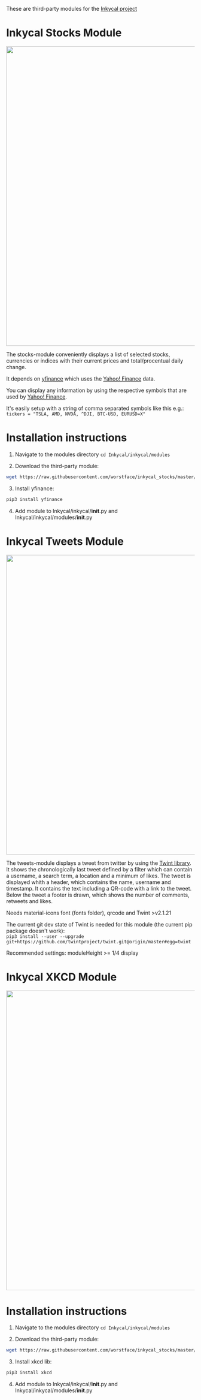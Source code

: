 These are third-party modules for the [Inkycal project](https://github.com/aceisace/Inky-Calendar)

# Inkycal Stocks Module
<p align="center">
            <img src="https://raw.githubusercontent.com/worstface/inkycal_stocks/master/Gallery/inkycal_stocks.jpg" width="800">
</p>

The stocks-module conveniently displays a list of selected stocks, currencies or indices with their current prices and total/procentual daily change.

It depends on [yfinance](https://github.com/ranaroussi/yfinance) which uses the [Yahoo! Finance](https://finance.yahoo.com/) data. 

You can display any information by using the respective symbols that are used by [Yahoo! Finance](https://finance.yahoo.com/).

It's easily setup with a string of comma separated symbols like this e.g.: 
`tickers = "TSLA, AMD, NVDA, ^DJI, BTC-USD, EURUSD=X"`

# Installation instructions
1) Navigate to the modules directory
`cd Inkycal/inkycal/modules`

2) Download the third-party module:
```bash
wget https://raw.githubusercontent.com/worstface/inkycal_stocks/master/inkycal_stocks.py
```

3) Install yfinance:
```bash
pip3 install yfinance
```
4) Add module to Inkycal/inkycal/__init__.py and Inkycal/inkycal/modules/__init__.py

# Inkycal Tweets Module
<p align="center">
            <img src="https://raw.githubusercontent.com/worstface/inkycal_stocks/master/Gallery/inkycal_tweets.jpg" width="800">
</p>

The tweets-module displays a tweet from twitter by using the [Twint library](https://github.com/twintproject/twint).
It shows the chronologically last tweet defined by a filter which can contain a username, a search term, a location and a minimum of likes.
The tweet is displayed whith a header, which contains the name, username and timestamp. It contains the text including a QR-code with a link to the tweet. 
Below the tweet a footer is drawn, which shows the number of comments, retweets and likes.

Needs material-icons font (fonts folder), qrcode and Twint >v2.1.21

The current git dev state of Twint is needed for this module (the current pip package doesn't work):  
`pip3 install --user --upgrade git+https://github.com/twintproject/twint.git@origin/master#egg=twint`

Recommended settings: moduleHeight >= 1/4 display

# Inkycal XKCD Module
<p align="center">
            <img src="https://raw.githubusercontent.com/worstface/inkycal_stocks/master/Gallery/inkycal_xkcd.jpg" width="800">
</p>

# Installation instructions
1) Navigate to the modules directory
`cd Inkycal/inkycal/modules`

2) Download the third-party module:
```bash
wget https://raw.githubusercontent.com/worstface/inkycal_stocks/master/inkycal_xkcd.py
```

3) Install xkcd lib:
```bash
pip3 install xkcd
```
4) Add module to Inkycal/inkycal/__init__.py and Inkycal/inkycal/modules/__init__.py

```
